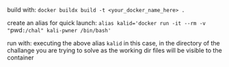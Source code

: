 build with: 
`docker buildx build -t <your_docker_name_here> .`

create an alias for quick launch:
`alias kalid='docker run -it --rm -v "`pwd`:/chal" kali-pwner /bin/bash'`

run with:
executing the above alias `kalid` in this case, in the directory of the challange you are trying to solve as the working dir files will be visible to the container
